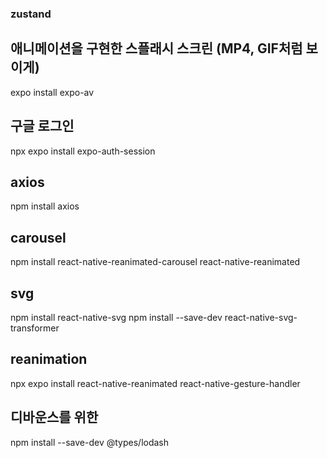 ### zustand

## 애니메이션을 구현한 스플래시 스크린 (MP4, GIF처럼 보이게)

expo install expo-av

## 구글 로그인

npx expo install expo-auth-session

## axios

npm install axios

## carousel

npm install react-native-reanimated-carousel react-native-reanimated

## svg

npm install react-native-svg
npm install --save-dev react-native-svg-transformer

## reanimation

npx expo install react-native-reanimated react-native-gesture-handler

## 디바운스를 위한

npm install --save-dev @types/lodash
